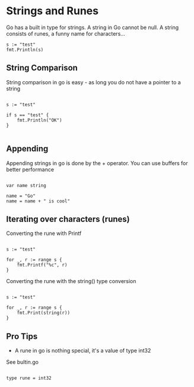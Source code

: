 # Strings and Runes

Go has a built in type for strings. A string in Go cannot be null.
A string consists of runes, a funny name for characters...


```golang
s := "test"
fmt.Println(s)
```


## String Comparison

String comparison in go is easy - as long you do not have a pointer to a string


```golang

s := "test"

if s == "test" {
	fmt.Println("OK")
}


```


## Appending

Appending strings in go is done by the + operator.
You can use buffers for better performance

```golang

var name string

name = "Go"
name = name + " is cool"

```

## Iterating over characters (runes) 

Converting the rune with Printf
```golang

s := "test"

for _, r := range s {
    fmt.Printf("%c", r)
}

```

Converting the rune with the string() type conversion
```golang

s := "test"

for _, r := range s {
    fmt.Print(string(r))
}

```

## Pro Tips

* A rune in go is nothing special, it's a value of type int32

See bultin.go

```golang

type rune = int32

```


